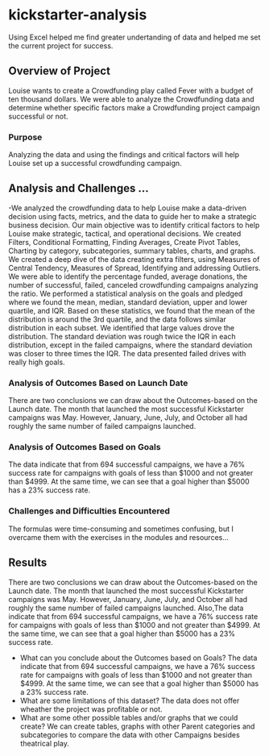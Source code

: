 # kickstarter-analysis
Using Excel helped me find greater undertanding of data and helped me set the current project for success. 
## Overview of Project
 Louise wants to create a Crowdfunding play called Fever with a budget of ten thousand dollars. We were able to analyze the Crowdfunding data and determine whether specific factors make a Crowdfunding project campaign successful or not. 
### Purpose
Analyzing the data and using the findings and critical factors will help Louise set up a successful crowdfunding campaign.
## Analysis and Challenges ...
-We analyzed the crowdfunding data to help Louise make a data-driven decision using facts, metrics, and the data to guide her to make a strategic business decision. Our main objective was to identify critical factors to help Louise make strategic, tactical, and operational decisions. We created  Filters, Conditional Formatting, Finding Averages, Create Pivot Tables, Charting by category, subcategories, summary tables, charts, and graphs. We created a deep dive of the data creating extra filters, using Measures of Central Tendency, Measures of Spread, Identifying and addressing Outliers. We were able to identify the percentage funded, average donations, the number of successful, failed, canceled crowdfunding campaigns analyzing the ratio. We performed a statistical analysis on the goals and pledged where we found the mean, median, standard deviation, upper and lower quartile, and IQR. Based on these statistics, we found that the mean of the distribution is around the 3rd quartile, and the data follows similar distribution in each subset. We identified that large values drove the distribution. The standard deviation was rough twice the IQR in each distribution, except in the failed campaigns, where the standard deviation was closer to three times the IQR. The data presented failed drives with really high goals.

### Analysis of Outcomes Based on Launch Date
 There are two conclusions we can draw about the Outcomes-based on the Launch date. The month that launched the most successful Kickstarter campaigns was May. However, January, June, July, and October all had roughly the same number of failed campaigns launched. 
### Analysis of Outcomes Based on Goals
The data indicate that from 694 successful campaigns, we have a 76% success rate for campaigns with goals of less than $1000 and not greater than $4999. At the same time, we can see that a goal higher than $5000 has a 23% success rate. 
### Challenges and Difficulties Encountered
 The formulas were time-consuming and sometimes confusing, but I overcame them with the exercises in the modules and resources...
## Results
There are two conclusions we can draw about the Outcomes-based on the Launch date. The month that launched the most successful Kickstarter campaigns was May. However, January, June, July, and October all had roughly the same number of failed campaigns launched. Also,The data indicate that from 694 successful campaigns, we have a 76% success rate for campaigns with goals of less than $1000 and not greater than $4999. At the same time, we can see that a goal higher than $5000 has a 23% success rate. 

- What can you conclude about the Outcomes based on Goals?
  The data indicate that from 694 successful campaigns, we have a 76% success rate for campaigns with goals of less than $1000 and not greater than $4999. At the same time, we can see that a goal higher than $5000 has a 23% success rate. 
- What are some limitations of this dataset?
  The data does not offer wheather the project was profitable or not. 
- What are some other possible tables and/or graphs that we could create?
 We can create tables, graphs with other Parent categories and subcategories to compare the data with other Campaigns besides theatrical play. 
